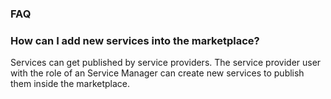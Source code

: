 ### FAQ

### How can I add new services into the marketplace?
Services can get published by service providers. The service provider user with the role of an Service Manager can create new services to publish them inside the marketplace.
